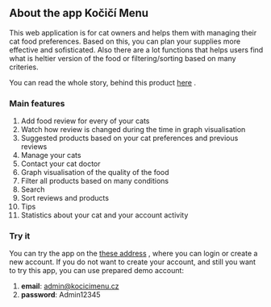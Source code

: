 ## About the app Kočičí Menu

This web application is for cat owners and helps them with managing their cat food preferences. Based on this, you can plan your supplies more effective and sofisticated. Also there are a lot functions that helps users find what is heltier version of the food or filtering/sorting based on many criteries.

You can read the whole story, behind this product [here](https://svetlanamargetova.wordpress.com/2022/08/30/proc-vznikl-projekt-kocici-menu/) . 

### Main features
1. Add food review for every of your cats
2. Watch how review is changed during the time in graph visualisation
3. Suggested products based on your cat preferences and previous reviews
4. Manage your cats
5. Contact your cat doctor
6. Graph visualisation of the quality of the food
7. Filter all products based on many conditions
8. Search 
9. Sort reviews and products
10. Tips 
11. Statistics about your cat and your account activity

### Try it
You can try the app on the [these address](https://www.kocicimenu.cz/user/login) , where you can login or create a new account. If you do not want to create your account, and still you want to try this app, you can use prepared demo account:
1. **email**: admin@kocicimenu.cz
2. **password**: Admin12345 


